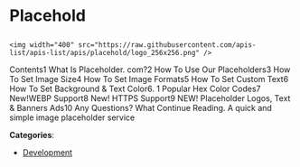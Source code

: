 # Placehold<p align="center">
    <img width="400" src="https://raw.githubusercontent.com/apis-list/apis-list/apis/placehold/logo_256x256.png" />
</p>

Contents1 What Is Placeholder. com?2 How To Use Our Placeholders3 How To Set Image Size4 How To Set Image Formats5 How To Set Custom Text6 How To Set Background & Text Color6. 1 Popular Hex Color Codes7 New!WEBP Support8 New! HTTPS Support9 NEW! Placeholder Logos, Text & Banners Ads10 Any Questions? What Continue Reading. A quick and simple image placeholder service

**Categories**:

- [Development](https://github/apis-list/apis-list#development)





